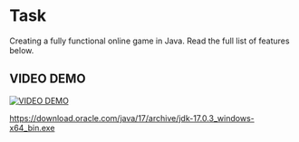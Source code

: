# Task

Creating a fully functional online game in Java. Read the full list of features below.

## VIDEO DEMO

[![VIDEO DEMO](https://img.youtube.com/vi/CcnZl6FBO6I/0.jpg)](https://www.youtube.com/watch?v=CcnZl6FBO6I)

https://download.oracle.com/java/17/archive/jdk-17.0.3_windows-x64_bin.exe
